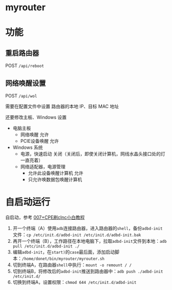 # myrouter

# 功能

## 重启路由器

POST `/api/reboot`

## 网络唤醒设置

POST `/api/wol`

需要在配置文件中设置 路由器的本地 IP、目标 MAC 地址

还要修改主板、Windows 设置

* 电脑主板
    * 网络唤醒 允许
    * PCIE设备唤醒 允许
* Windows 系统
    * 电源，快速启动 关闭（关闭后，即使关闭计算机，网线水晶头接口处的灯一直亮着）
    * 网络适配器，电源管理
        * 允许此设备唤醒计算机 允许
        * 只允许唤数据包唤醒计算机

# 自启动运行

自启动，参考 [007+CPE刷clnc小白教程](https://yaohuo.me/bbs/book_view.aspx?sitei=1000&classid=203&id=1097747&vpage=&lpage=)

1. 开一个终端（A）使用`adb`连接路由器，进入路由器的`shell`，备份`adbd-init`文件：`cp /etc/init.d/adbd-init /etc/init.d/adbd-init.bak`
2. 再开一个终端（B），工作路径在本地电脑下，拉取`adbd-init`文件到本地：`adb pull /etc/init.d/adbd-init ./`
3. 编辑`adbd-init`，在`start)`的`case`最后面，添加启动脚本：`/home/donet/bin/myrouter/myrouter.sh`
4. 切到终端A，在路由器`shell`中执行：`mount -o remount / /`
5. 切到终端B，将修改后的`adbd-init`推送到路由器中：`adb push ./adbd-init /etc/init.d/`
6. 切换到终端A，设置权限：`chmod 644 /etc/init.d/adbd-init`